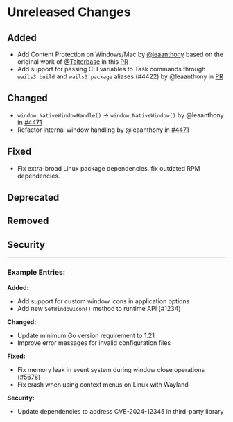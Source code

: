 # Unreleased Changes

<!-- 
This file is used to collect changelog entries for the next v3-alpha release.
Add your changes under the appropriate sections below.

Guidelines:
- Follow the "Keep a Changelog" format (https://keepachangelog.com/)
- Write clear, concise descriptions of changes
- Include the impact on users when relevant
- Use present tense ("Add feature" not "Added feature")
- Reference issue/PR numbers when applicable

This file is automatically processed by the nightly release workflow.
After processing, the content will be moved to the main changelog and this file will be reset.
-->

## Added
<!-- New features, capabilities, or enhancements -->
- Add Content Protection on Windows/Mac by [@leaanthony](https://github.com/leaanthony) based on the original work of [@Taiterbase](https://github.com/Taiterbase) in this [PR](https://github.com/wailsapp/wails/pull/4241)
- Add support for passing CLI variables to Task commands through `wails3 build` and `wails3 package` aliases (#4422) by @leaanthony in [PR](https://github.com/wailsapp/wails/pull/4488)

## Changed
<!-- Changes in existing functionality -->
- `window.NativeWindowHandle()` -> `window.NativeWindow()` by @leaanthony in [#4471](https://github.com/wailsapp/wails/pull/4471)
- Refactor internal window handling by @leaanthony in [#4471](https://github.com/wailsapp/wails/pull/4471)

## Fixed
<!-- Bug fixes -->
+ Fix extra-broad Linux package dependencies, fix outdated RPM dependencies.

## Deprecated
<!-- Soon-to-be removed features -->

## Removed
<!-- Features removed in this release -->

## Security
<!-- Security-related changes -->

---

### Example Entries:

**Added:**
- Add support for custom window icons in application options
- Add new `SetWindowIcon()` method to runtime API (#1234)

**Changed:**
- Update minimum Go version requirement to 1.21
- Improve error messages for invalid configuration files

**Fixed:**
- Fix memory leak in event system during window close operations (#5678)
- Fix crash when using context menus on Linux with Wayland

**Security:**
- Update dependencies to address CVE-2024-12345 in third-party library

